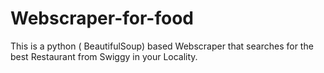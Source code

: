 # Webscraper-for-food
This is a python ( BeautifulSoup) based Webscraper that searches for the best Restaurant from Swiggy in your Locality.
